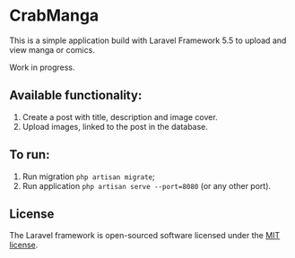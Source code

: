 # CrabManga

This is a simple application build with Laravel Framework 5.5 to upload and view manga or comics.

Work in progress.

## Available functionality:

1. Create a post with title, description and image cover.
2. Upload images, linked to the post in the database.

## To run:
1. Run migration `php artisan migrate`;
2. Run application `php artisan serve --port=8080` (or any other port).

## License
The Laravel framework is open-sourced software licensed under the [MIT license](https://opensource.org/licenses/MIT).
